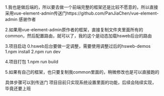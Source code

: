 1.我也是做后端的，所以要去做一个前端完整的框架还是比较不愿意的，所以直接采用vue-element-admin传送门https://github.com/PanJiaChen/vue-element-admin  感谢作者



2.如果用vue-element-admin原作者的框架，直接复制文件夹里面所有的common，然后配置路由，就可以了，我的这个是动态加载hsweb后台的路由


3.项目启动
  0.hsweb后台要做一定调整，需要使用调整过后的hsweb-demos
  1.npm install
  2.npm run dev
  
  
4.项目打包
  1.npm run build
  
5.如果有自己的框架，也只要复制我common里面的，稍微修改也是可以直接跑的

具体步骤可以到传送门
项目目前只实现系统设置里面的功能，后续会陆续实现，毕竟还要上班
